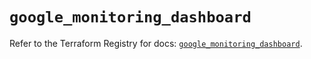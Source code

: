 # `google_monitoring_dashboard`

Refer to the Terraform Registry for docs: [`google_monitoring_dashboard`](https://registry.terraform.io/providers/hashicorp/google/6.34.1/docs/resources/monitoring_dashboard).
